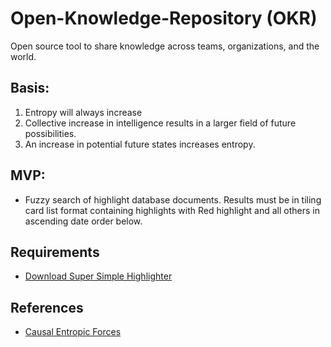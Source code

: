 # Open-Knowledge-Repository (OKR)
Open source tool to share knowledge across teams, organizations, and the world.

## Basis:
1. Entropy will always increase
2. Collective increase in intelligence results in a larger field of future possibilities.
3. An increase in potential future states increases entropy.

## MVP: 
- Fuzzy search of highlight database documents. Results must be in tiling card list format containing highlights with Red highlight and all others in ascending date order below.

## Requirements
- [Download Super Simple Highlighter](https://chrome.google.com/webstore/detail/super-simple-highlighter/hhlhjgianpocpoppaiihmlpgcoehlhio?hl=en)

## References
- [Causal Entropic Forces](https://www.alexwg.org/publications/PhysRevLett_110-168702.pdf)
